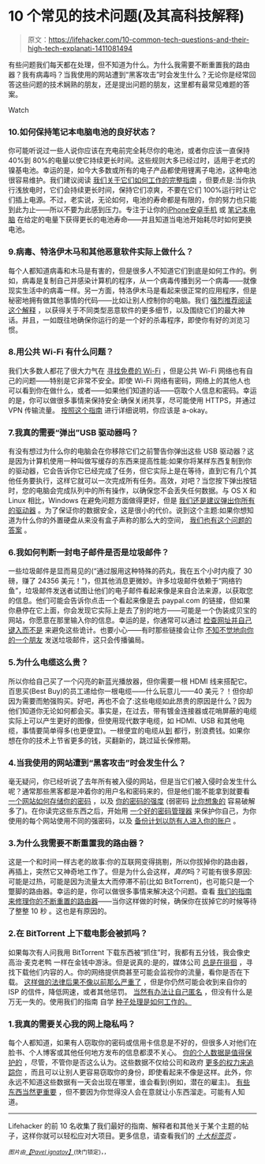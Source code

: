 # 10 个常见的技术问题(及其高科技解释)

> 原文：<https://lifehacker.com/10-common-tech-questions-and-their-high-tech-explanati-1411081494>

有些问题我们每天都在处理，但不知道为什么。为什么我需要不断重置我的路由器？我有病毒吗？当我使用的网站遭到“黑客攻击”时会发生什么？无论你是经常回答这些问题的技术娴熟的朋友，还是提出问题的朋友，这里都有最常见难题的答案。

Watch

### 10.如何保持笔记本电脑电池的良好状态？

你可能听说过一些人说你应该在充电前完全耗尽你的电池，或者你应该一直保持 40%到 80%的电量以使它持续更长时间。这些规则大多已经过时，适用于老式的镍基电池。幸运的是，如今大多数或所有的电子产品都使用锂离子电池，这种电池很容易维护。我们建议阅读 [我们关于它们如何工作的完整指南](https://lifehacker.com/how-often-should-i-charge-my-gadgets-battery-to-prolong-5875162) ，但要点是:当你执行浅放电时，它们会持续更长时间，保持它们凉爽，不要在它们 100%运行时让它们插上电源。不过，老实说，无论如何，电池的寿命都是有限的，你的努力也只能到此为止——所以不要为此感到压力。专注于让你的[iPhone](http://lifehacker.com/how-to-improve-your-iphones-battery-life-5859413)[安卓手机](http://lifehacker.com/how-to-get-better-battery-life-from-your-android-phone-5795796) 或 [笔记本电脑](http://lifehacker.com/how-to-maximize-the-battery-life-of-your-windows-laptop-5566020) 在给定的电量下获得更长的电池寿命——并且知道当电池开始耗尽时如何更换电池。

### 9.病毒、特洛伊木马和其他恶意软件实际上做什么？

每个人都知道病毒和木马是有害的，但是很多人不知道它们到底是如何工作的。例如，病毒是复制自己并感染计算机的程序，从一个病毒传播到另一个病毒——就像现实生活中的病毒一样。另一方面，特洛伊木马是看起来很正常的应用程序，但是秘密地拥有做其他事情的代码——比如让别人控制你的电脑。我们 [强烈推荐阅读这个解释](https://lifehacker.com/what-s-the-difference-between-viruses-trojans-worms-5560443) ，以获得关于不同类型恶意软件的更多细节，以及围绕它们的最大神话。并且，一如既往地确保你运行的是一个好的杀毒程序，即使你有好的浏览习惯。

### 8.用公共 Wi-Fi 有什么问题？

我们大多数人都花了很大力气在 [寻找免费的 Wi-Fi](https://lifehacker.com/top-10-ways-to-get-free-wi-fi-anywhere-you-go-5918856) ，但是公共 Wi-Fi 网络也有自己的问题——特别是它非常不安全。即使 Wi-Fi 网络有密码，网络上的其他人也可以看到你在做什么，或者——如果他们知道的话——窃取个人信息和密码。幸运的是，你可以做很多事情来保持安全:确保关闭共享，尽可能使用 HTTPS，并通过 VPN 传输流量。 [按照这个指南](https://lifehacker.com/how-to-stay-safe-on-public-wi-fi-networks-5576927) 进行详细说明，你应该是 a-okay。

### 7.我真的需要“弹出”USB 驱动器吗？

有没有想过为什么你的电脑会在你移除它们之前警告你弹出这些 USB 驱动器？这是因为计算机使用一种叫做写缓存的东西来提高性能:如果你将某样东西复制到你的驱动器，它会告诉你它已经完成了任务，但它实际上是在等待，直到它有几个其他任务要执行，这样它就可以一次完成所有任务。高效，对吧？当您按下弹出按钮时，您的电脑会完成队列中的所有操作，以确保您不会丢失任何数据。与 OS X 和 Linux 相比，Windows 在避免问题方面做得更好，但是 [我们还是建议弹出你所有的驱动器](https://lifehacker.com/do-i-really-need-to-eject-usb-drives-before-removing-th-5863810) 。为了保证你的数据安全，这是很小的代价。说到这个主题:如果你想知道为什么你的外置硬盘从来没有盒子声称的那么大的空间， [我们也有这个问题的答案](http://lifehacker.com/why-doesnt-my-new-hard-drive-show-the-right-amount-of-s-5950506) 。

### 6.我如何判断一封电子邮件是否是垃圾邮件？

一些垃圾邮件是显而易见的(“通过服用这种特殊的药丸，我在五个小时内瘦了 30 磅，赚了 24356 美元！”)，但其他消息更微妙。许多垃圾邮件依赖于“网络钓鱼”，垃圾邮件发送者试图让他们的电子邮件看起来像是来自合法来源，以获取您的信息。他们可能会告诉你点击一个看起来像是去 paypal.com 的链接，但如果你悬停在它上面，你会发现它实际上是去了别的地方——可能是一个伪装成贝宝的网站，你愿意在那里输入你的信息。幸运的是，你通常可以通过 [检查网址并自己键入而不是](http://lifehacker.com/how-to-boost-your-phishing-detection-skills-and-avoid-e-5873050#_ga=1.240950539.98392234.1438719319) 来避免这些诡计。也要小心——有时那些链接会让你 [不知不觉地向你的一个朋友](http://lifehacker.com/how-can-i-find-out-why-my-email-account-just-spammed-my-5875848) 发送垃圾邮件，这只会传播骗局。

### 5.为什么电缆这么贵？

所以你给自己买了一个闪亮的新蓝光播放器，但你需要一根 HDMI 线来搭配它。百思买(Best Buy)的员工递给你一根电缆——什么玩意儿——40 美元？！但你却因为需要而勉强购买。好吧，再也不会了:这些电缆如此昂贵的原因是什么？因为他们知道你无论如何都会买。事实是，在过去，带有镀金连接器或花哨屏蔽的电缆实际上可以产生更好的图像，但使用现代数字电缆，如 HDMI、USB 和其他电缆，事情要简单得多(也更便宜)。一根便宜的电缆从[到](http://lifehacker.com/why-you-should-never-pay-more-than-10-for-hdmi-cables-5506219) 都行，别浪费钱。如果你想在你的技术上节省更多的钱，买翻新的，跳过延长保修期。

### 4.当我使用的网站遭到“黑客攻击”时会发生什么？

毫无疑问，你已经听说了去年所有被入侵的网站，但是当它们被入侵时会发生什么呢？通常那些黑客都是冲着你的用户名和密码来的，但是他们能不能拿到就要看 [一个网站如何存储你的密码](http://lifehacker.com/how-your-passwords-are-stored-on-the-internet-and-when-5919918#_ga=1.136025657.98392234.1438719319) ，以及 [你的密码的强度](http://lifehacker.com/the-only-secure-password-is-the-one-you-can-t-remember-5785420) (弱密码 [比你想象的](http://lifehacker.com/how-i-d-hack-your-weak-passwords-5505400) 容易破解多了)。在你读完这些东西之后，开始用 [一个好的密码管理器](https://lifehacker.com/the-easy-any-browser-any-os-password-solution-5483119#_ga=1.136025657.98392234.1438719319) 来保护你自己，为你使用的每个网站使用不同的强密码，以及 [备份计划以防有人进入你的账户](http://lifehacker.com/strong-passwords-arent-enough-how-to-to-ensure-the-app-5932501#_ga=1.136025657.98392234.1438719319) 。

### 3.为什么我需要不断重置我的路由器？

这是一个和时间一样古老的故事:你的互联网变得挑剔，所以你拔掉你的路由器，再插上，突然它又神奇地工作了。但是为什么会这样，*真的*吗？可能有很多原因:可能是过热，可能是因为流量太大而停滞不前(比如 BitTorrent)，也可能只是一个蹩脚的路由器。幸运的是，你可以做很多事情来解决这个问题。查看 [我们的指南来修理你的不断重置的路由器](https://lifehacker.com/why-do-i-have-to-keep-resetting-my-router-and-how-can-5910788)——当你这样做的时候，确保你在拔掉它的时候等待了整整 10 秒 。这也是有原因的。

### 2.在 BitTorrent 上下载电影会被抓吗？

如果每次有人问我用 BitTorrent 下载东西被“抓住”时，我都有五分钱，我会像史高治·麦克老鸭 一样在金钱中游泳。但是说真的:是的，媒体公司 [总是在徘徊](https://lifehacker.com/what-does-my-internet-provider-see-when-im-downloading-5870042) ，寻找下载他们内容的人。你的网络提供商甚至可能会监视你的流量，看你是否在下载。 [这样做的法律后果不像以前那么严重了](https://lifehacker.com/the-copyright-alert-system-how-the-new-six-strikes-a-5986961) ，但是你仍然可能会收到来自你的 ISP 的信件，降低网速，或者其他惩罚。 [当然有办法让自己匿名](http://lifehacker.com/how-do-i-torrent-safely-now-that-demonoid-is-down-5936938) ，但没有什么是万无一失的。使用我们的指南 自学 [种子处理是如何工作的。](https://lifehacker.com/what-does-my-internet-provider-see-when-im-downloading-5870042)

### 1.我真的需要关心我的网上隐私吗？

每个人都知道，如果有人窃取你的密码或信用卡信息是不好的，但很多人对他们在脸书、个人博客或其他任何地方发布的信息都漠不关心。 [你的个人数据是值得保护的](https://lifehacker.com/why-you-should-care-about-and-defend-your-privacy-5904966) ，尽管，不管你是否这么认为。这些数据不仅给公司和政府 [更多的权力来追踪你](http://lifehacker.com/everyones-trying-to-track-what-you-do-on-the-web-heres-5887140) ，而且可以让别人更容易窃取你的身份，即使看起来不像是这样。此外，你永远不知道这些数据有一天会出现在哪里，谁会看到(例如，潜在的雇主)。 [有些东西当然更重要](http://lifehacker.com/what-online-privacy-stuff-should-i-actually-care-about-531838041) ，但不要因为你觉得没人会在意就让小东西溜走。可能有人知道。

* * *

Lifehacker 的前 10 名收集了我们最好的指南、解释者和其他关于某个主题的帖子，这样你就可以轻松应对大项目。更多信息，请查看我们的 [*十大标签页*](http://lifehacker.com/tag/lifehacker-top-10) *。*

*<small>图片由</small>*[*<small>【Pavel ignatov】</small>*](http://www.shutterstock.com/pic.mhtml?id=107248619&src=id)<small>(快门锁定)，，</small>